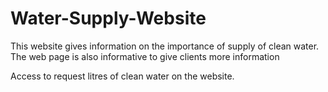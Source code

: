 # Water-Supply-Website

This website gives information on the importance of supply of clean water. 
The web page is also informative to give clients more information

Access to request litres of clean water on the website. 
